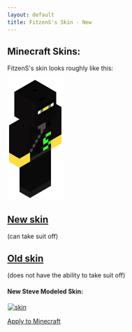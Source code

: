 ```yaml
---
layout: default
title: FitzenS's Skin - New
---
```


<style>
	img[alt=render]	{ width: 50; height: 113 }
	img[alt=skin]		{ width: 128; height: 128; border: 1px solid white }
</style>
## Minecraft Skins:

FitzenS's skin looks roughly like this:

![render](/mc-skin/FitzenS/render.png)

## [New skin]()
(can take suit off)

## [Old skin](../old/)
(does not have the ability to take suit off)

#### New Steve Modeled Skin:

[![skin](new/steve.png)](//raw.githubusercontent.com/nfitzen/nfitzen.github.io/master/mc-skin/FitzenS/new/steve.png)

[Apply to Minecraft](apply)